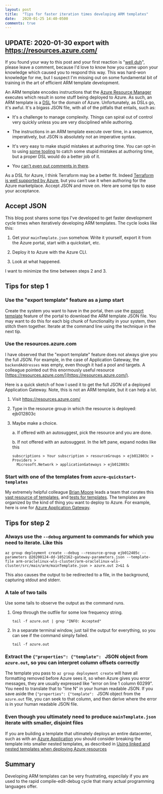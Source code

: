 ```yaml
---
layout: post
title:  "Tips for faster iteration times developing ARM templates"
date:   2020-01-25 14:40-0500
comments: true
---
```


## UPDATE: 2020-01-30 export with https://resources.azure.com/

If you found your way to this post and your first reaction is 
"[well duh](https://www.urbandictionary.com/define.php?term=Thank%20you%20Captain%20Obvious)",
please leave a comment, because I'd love to know how you came upon your
knowledge which caused you to respond this way.  This was hard-won knowledge
for me, but I suspect I'm missing out on some fundamental bit of
training in the art of efficient ARM template development.

An ARM template encodes instructions that the [Azure Resource
Manager](https://docs.microsoft.com/en-us/azure/azure-resource-manager/management/)
executes which result in some stuff being deployed to Azure.  As such,
an ARM template is a
[DSL](https://en.wikipedia.org/wiki/Domain-specific_language) for the
domain of Azure.  Unfortunately, as DSLs go, it's awful.  It's a bigass
JSON file, with all of the pitfalls that entails, such as:

* It's a challenge to manage complexity.  Things can spiral out of
  control very quickly unless you are very disciplined while authoring.
  
* The instructions in an ARM template execute over time, in a sequence,
  imperatively, but JSON is absolutely not an imperative syntax.
  
* It's very easy to make stupid mistakes at authoring time.  You can
  opt-in to using [some
  tooling](https://docs.microsoft.com/en-us/azure/azure-resource-manager/templates/use-vs-code-to-create-template)
  to catch some stupid mistakes at authoring time, but a proper DSL
  would do a better job of it.
  
* You [can't even put comments in there](https://github.com/Azure/azure-resource-manager-schemas/issues/851).

As a DSL for Azure, I think Terraform may be a better fit.  Indeed
[Terraform is well supported by
Azure](https://docs.microsoft.com/en-us/azure/terraform/terraform-overview),
but you can't use it when authoring for the Azure marketplace.  Accept
JSON and move on.  Here are some tips to ease your acceptance.

## Accept JSON

This blog post shares some tips I've developed to get faster development
cycle times when iteratively developing ARM templates.  The cycle looks
like this:

1. Get your `mainTemplate.json` somehow.  Write it yourself, export it
   from the Azure portal, start with a quickstart, etc.
   
2. Deploy it to Azure with the Azure CLI.

3. Look at what happened.

I want to minimize the time between steps 2 and 3.

## Tips for step 1

### Use the "export template" feature as a jump start

Create the system you want to have in the portal, then use the 
[export template](https://docs.microsoft.com/en-us/azure/azure-resource-manager/templates/export-template-portal) 
feature of the portal to download the ARM template JSON file.  You may
want to do this for each big chunk of functionality in your system, then
stitch them together.  Iterate at the command line using the technique
in the next tip.

### Use the resources.azure.com

I have observed that the "export template" feature does not always give
you the full JSON.  For example, in the case of Application Gateway, the
`backendAddresses` was empty, even though it had a pool and targets.  A
colleague pointed out this enormously useful resource
[https://resources.azure.com/](https://resources.azure.com/).

Here is a quick sketch of how I used it to get the full JSON of a
deployed Application Gateway.  Note, this is not an ARM template, but it
can help a lot.

1. Visit https://resources.azure.com/

2. Type in the resource group in which the resource is deployed: ejb012803c

3. Maybe make a choice. 

   a. If offered with an autosuggest, pick the resource and you are done.
   
   b. If not offered with an autosuggest.  In the left pane, expand nodes like this
   
   ```
   subscriptions > Your subscription > resourceGroups > ejb012803c > Providers >
     Microsoft.Network > applicationGateways > ejb012803c
   ```

### Start with one of the templates from `azure-quickstart-templates`

My extremely helpful colleague [Brian
Moore](https://github.com/bmoore-msft) leads a team that curates this
[vast resource of
templates](https://github.com/Azure/azure-quickstart-templates), and
[tests for
templates](https://github.com/Azure/azure-quickstart-templates/tree/master/test/arm-ttk).
The templates are organized by the kind of thing you want to deploy to
Azure.  For example, here is one for [Azure Application
Gateway](https://github.com/Azure/azure-quickstart-templates/tree/master/101-application-gateway-waf). 

## Tips for step 2

### Always use the `--debug` argument to commands for which you need to iterate.  Like this

```
az group deployment create --debug --resource-group ejb012405c --parameters @20200124-dd-1052162-gateway-parameters.json --template-file arm-oraclelinux-wls-cluster/arm-oraclelinux-wls-cluster/src/main/arm/mainTemplate.json > azure.out 2>&1 &
```

This also causes the output to be redirected to a file, in the
background, capturing stdout and stderr.

### A tale of two tails

Use some tails to observe the output as the command runs.


1. Grep through the outfile for some low frequency string.

   ```
   tail -f azure.out | grep "INFO: Accepted"
   ```

2. In a separate terminal window, just tail the output for everything,
   so you can see if the command simply failed.

   ```
   tail -f azure.out
   ```
   
### Extract the `{"properties": {"template": ` JSON object from `azure.out`, so you can interpret column offsets correctly

The template you pass to `az group deployment create` will have all
formatting removed before Azure sees it, so when Azure gives you error
messages, they are usually expressed like "error on line 1 column
60299".  You need to translate that to "line N" in your human readable
JSON.  If you save aside the `{"properties": {"template": ` JSON object
from the `azure.out` file, you can seek to that column, and then derive
where the error is in your human readable JSON file.

### Even though you ultimately need to produce `mainTemplate.json` iterate with smaller, disjoint files

If you are building a template that ultimately deploys an entire
datacenter, such as with an [Azure
Application](https://docs.microsoft.com/en-us/azure/marketplace/marketplace-solution-templates)
you should consider breaking the template into smaller nested templates,
as described in [Using linked and nested templates when deploying Azure
resources](https://docs.microsoft.com/en-us/azure/azure-resource-manager/templates/linked-templates)

## Summary

Developing ARM templates can be very frustrating, especilaly if you are
used to the rapid compile-edit-debug cycle that many actual programming
languages offer.  
